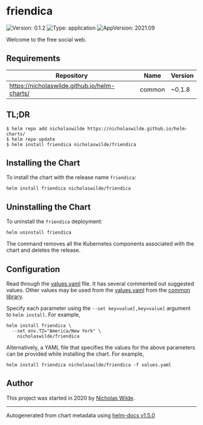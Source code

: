 # friendica

![Version: 0.1.2](https://img.shields.io/badge/Version-0.1.2-informational?style=flat-square) ![Type: application](https://img.shields.io/badge/Type-application-informational?style=flat-square) ![AppVersion: 2021.09](https://img.shields.io/badge/AppVersion-2021.09-informational?style=flat-square)

Welcome to the free social web.

## Requirements

| Repository | Name | Version |
|------------|------|---------|
| https://nicholaswilde.github.io/helm-charts/ | common | ~0.1.8 |

## TL;DR
```console
$ helm repo add nicholaswilde https://nicholaswilde.github.io/helm-charts/
$ helm repo update
$ helm install friendica nicholaswilde/friendica
```

## Installing the Chart
To install the chart with the release name `friendica`:
```console
helm install friendica nicholaswilde/friendica
```

## Uninstalling the Chart
To uninstall the `friendica` deployment:
```console
helm uninstall friendica
```
The command removes all the Kubernetes components associated with the chart and deletes the release.

## Configuration

Read through the [values.yaml](./values.yaml) file. It has several commented out suggested values.
Other values may be used from the [values.yaml](../common/values.yaml) from the [common library](../common).

Specify each parameter using the `--set key=value[,key=value]` argument to `helm install`. For example,
```console
helm install friendica \
  --set env.TZ="America/New York" \
    nicholaswilde/friendica
```

Alternatively, a YAML file that specifies the values for the above parameters can be provided while installing the chart.
For example,
```console
helm install friendica nicholaswilde/friendica -f values.yaml
```

## Author
This project was started in 2020 by [Nicholas Wilde](https://github.com/nicholaswilde).

----------------------------------------------
Autogenerated from chart metadata using [helm-docs v1.5.0](https://github.com/norwoodj/helm-docs/releases/v1.5.0)
